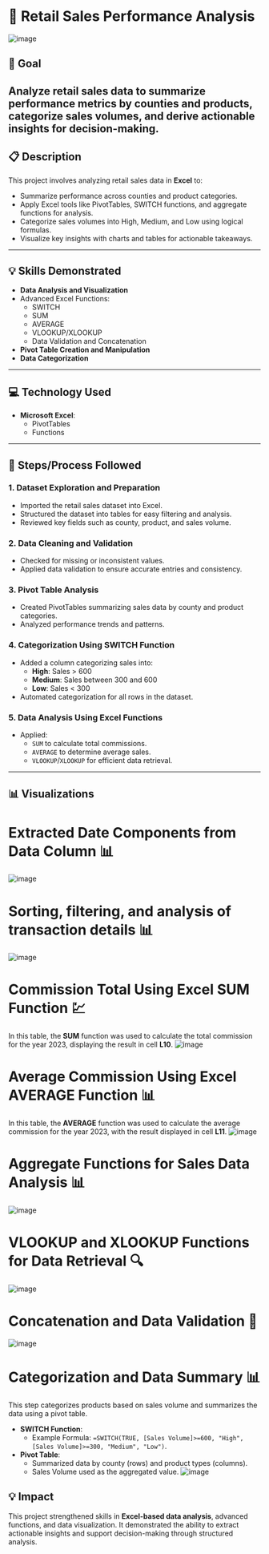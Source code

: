 # 🛒 Retail Sales Performance Analysis
![image](https://github.com/user-attachments/assets/591784d5-bb63-4817-9a63-6b80bbafb278)
## 🎯 **Goal**
Analyze retail sales data to summarize performance metrics by counties and products, categorize sales volumes, and derive actionable insights for decision-making.
---
## 📋 **Description**
This project involves analyzing retail sales data in **Excel** to:
- Summarize performance across counties and product categories.
- Apply Excel tools like PivotTables, SWITCH functions, and aggregate functions for analysis.
- Categorize sales volumes into High, Medium, and Low using logical formulas.
- Visualize key insights with charts and tables for actionable takeaways.
---
## 💡 **Skills Demonstrated**
- **Data Analysis and Visualization**
- Advanced Excel Functions:
  - SWITCH
  - SUM
  - AVERAGE
  - VLOOKUP/XLOOKUP
  - Data Validation and Concatenation
- **Pivot Table Creation and Manipulation**
- **Data Categorization**
---
## 💻 **Technology Used**
- **Microsoft Excel**:
  - PivotTables
  - Functions
---
## 🚀 **Steps/Process Followed**
### 1. **Dataset Exploration and Preparation**
   - Imported the retail sales dataset into Excel.
   - Structured the dataset into tables for easy filtering and analysis.
   - Reviewed key fields such as county, product, and sales volume.
### 2. **Data Cleaning and Validation**
   - Checked for missing or inconsistent values.
   - Applied data validation to ensure accurate entries and consistency.
### 3. **Pivot Table Analysis**
   - Created PivotTables summarizing sales data by county and product categories.
   - Analyzed performance trends and patterns.
### 4. **Categorization Using SWITCH Function**
   - Added a column categorizing sales into:
     - **High**: Sales > 600
     - **Medium**: Sales between 300 and 600
     - **Low**: Sales < 300
   - Automated categorization for all rows in the dataset.
### 5. **Data Analysis Using Excel Functions**
   - Applied:
     - `SUM` to calculate total commissions.
     - `AVERAGE` to determine average sales.
     - `VLOOKUP`/`XLOOKUP` for efficient data retrieval.
---
## 📊 **Visualizations**
# Extracted Date Components from Data Column 📊
![image](https://github.com/user-attachments/assets/3c5765ef-5975-4f22-b21b-44cfeb8c67c6)
# Sorting, filtering, and analysis of transaction details 📊
![image](https://github.com/user-attachments/assets/0ed8272f-ccc8-4ca9-818f-00de9807b455)
# Commission Total Using Excel SUM Function 💹
In this table, the **SUM** function was used to calculate the total commission for the year 2023, displaying the result in cell **L10**.
![image](https://github.com/user-attachments/assets/812ec98f-8bc8-4ff6-a4d5-1dae48852e3d)
# Average Commission Using Excel AVERAGE Function 📊
In this table, the **AVERAGE** function was used to calculate the average commission for the year 2023, with the result displayed in cell **L11**.
![image](https://github.com/user-attachments/assets/774c6d0d-58b3-47a1-a876-a904b6ac21a1)
# Aggregate Functions for Sales Data Analysis 📊
![image](https://github.com/user-attachments/assets/90b7d25c-0235-404e-bb91-6b11fd8e63e0)
# VLOOKUP and XLOOKUP Functions for Data Retrieval 🔍
![image](https://github.com/user-attachments/assets/641f3eec-2419-4726-8db4-661d73a11cd9)
# Concatenation and Data Validation 🎯
![image](https://github.com/user-attachments/assets/f3bdc573-8a03-40cc-b910-5f535c9ec64c)
# Categorization and Data Summary 📊
This step categorizes products based on sales volume and summarizes the data using a pivot table.
- **SWITCH Function**:  
  - Example Formula: `=SWITCH(TRUE, [Sales Volume]>=600, "High", [Sales Volume]>=300, "Medium", "Low")`.
- **Pivot Table**:
  - Summarized data by county (rows) and product types (columns).
  - Sales Volume used as the aggregated value.
![image](https://github.com/user-attachments/assets/b6a76ea6-9df6-45cf-bcd2-4de1d434e277)
## 💡 **Impact**
This project strengthened skills in **Excel-based data analysis**, advanced functions, and data visualization. It demonstrated the ability to extract actionable insights and support decision-making through structured analysis.
